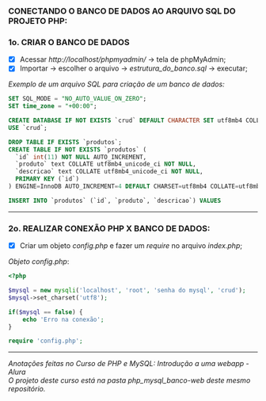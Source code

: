 ###   CONECTANDO O BANCO DE DADOS AO ARQUIVO SQL DO PROJETO PHP:

### 1o. CRIAR O BANCO DE DADOS
- [X] Acessar *http://localhost/phpmyadmin/* -> tela de phpMyAdmin;
- [x] Importar -> escolher o arquivo -> *estrutura_do_banco.sql* -> executar;

*Exemplo de um arquivo SQL para criação de um banco de dados:*
~~~~sql
SET SQL_MODE = "NO_AUTO_VALUE_ON_ZERO";
SET time_zone = "+00:00";

CREATE DATABASE IF NOT EXISTS `crud` DEFAULT CHARACTER SET utf8mb4 COLLATE utf8mb4_unicode_ci;
USE `crud`;

DROP TABLE IF EXISTS `produtos`;
CREATE TABLE IF NOT EXISTS `produtos` (
  `id` int(11) NOT NULL AUTO_INCREMENT,
  `produto` text COLLATE utf8mb4_unicode_ci NOT NULL,
  `descricao` text COLLATE utf8mb4_unicode_ci NOT NULL,
  PRIMARY KEY (`id`)
) ENGINE=InnoDB AUTO_INCREMENT=4 DEFAULT CHARSET=utf8mb4 COLLATE=utf8mb4_unicode_ci;

INSERT INTO `produtos` (`id`, `produto`, `descricao`) VALUES
~~~~

<hr>

### 2o. REALIZAR CONEXÃO PHP X BANCO DE DADOS:
- [x] Criar um objeto *config.php* e fazer um *require* no arquivo *index.php*;

*Objeto config.php*:
~~~php
<?php

$mysql = new mysqli('localhost', 'root', 'senha do mysql', 'crud');
$mysql->set_charset('utf8');

if($mysql == false) {
    echo 'Erro na conexão';
}

require 'config.php';

~~~

<hr>

*Anotações feitas no Curso de PHP e MySQL: Introdução a uma webapp - Alura* </br>
*O projeto deste curso está na pasta php_mysql_banco-web deste mesmo repositório.*
